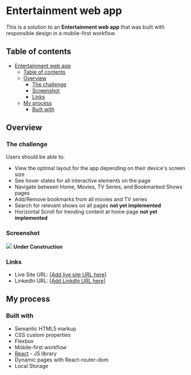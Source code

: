 # Entertainment web app

This is a solution to an **Entertainment web app** that was built with responsible design in a mobile-first workflow.

## Table of contents

- [Entertainment web app](#entertainment-web-app)
  - [Table of contents](#table-of-contents)
  - [Overview](#overview)
    - [The challenge](#the-challenge)
    - [Screenshot](#screenshot)
    - [Links](#links)
  - [My process](#my-process)
    - [Built with](#built-with)


## Overview

### The challenge

Users should be able to:

- View the optimal layout for the app depending on their device's screen size
- See hover states for all interactive elements on the page
- Navigate between Home, Movies, TV Series, and Bookmarked Shows pages
- Add/Remove bookmarks from all movies and TV series
- Search for relevant shows on all pages **not yet implemented**
- Horizontal Scroll for trending content at home page **not yet implemented**

### Screenshot

![](./screenshot.jpg)
**Under Construction**

### Links

- Live Site URL: [[Add live site URL here](https://entertaiment-web-app.vercel.app/)]
- LinkedIn URL: [[Add LinkdIn URL here](https://www.linkedin.com/in/eduardo-arakaki/)]
## My process

### Built with

- Semantic HTML5 markup
- CSS custom properties
- Flexbox
- Mobile-first workflow
- [React](https://reactjs.org/) - JS library
- Dynamic pages with React-router-dom
- Local Storage
